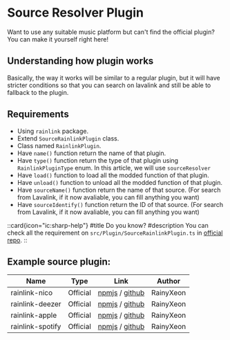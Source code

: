 # Source Resolver Plugin
Want to use any suitable music platform but can't find the official plugin? You can make it yourself right here!

## Understanding how plugin works
Basically, the way it works will be similar to a regular plugin, but it will have stricter conditions so that you can search on lavalink and still be able to fallback to the plugin.

## Requirements
- Using `rainlink` package.
- Extend `SourceRainlinkPlugin` class.
- Class named `RainlinkPlugin`.
- Have `name()` function return the name of that plugin.
- Have `type()` function return the type of that plugin using `RainlinkPluginType` enum. In this article, we will use `sourceResolver`
- Have `load()` function to load all the modded function of that plugin.
- Have `unload()` function to unload all the modded function of that plugin.
- Have `sourceName()` function return the name of that source. (For search from Lavalink, if it now avaliable, you can fill anything you want)
- Have `sourceIdentify()` function return the ID of that source. (For search from Lavalink, if it now avaliable, you can fill anything you want)

::card{icon="ic:sharp-help"}
#title
Do you know?
#description
You can check all the requirement on `src/Plugin/SourceRainlinkPlugin.ts` in [official repo](https://github.com/RainyXeon/Rainlink).
::

## Example source plugin:
| Name               | Type     | Link                                                                                                                          | Author    |
| ------------------ | -------- | ----------------------------------------------------------------------------------------------------------------------------- | --------- |
| rainlink-nico      | Official | [npmjs](https://www.npmjs.com/package/rainlink-nico) / [github](https://github.com/RainyProduction/rainlink-nico)             | RainyXeon |
| rainlink-deezer    | Official | [npmjs](https://www.npmjs.com/package/rainlink-deezer) / [github](https://github.com/RainyProduction/rainlink-deezer)         | RainyXeon | 
| rainlink-apple     | Official | [npmjs](https://www.npmjs.com/package/rainlink-apple) / [github](https://github.com/RainyProduction/rainlink-apple)           | RainyXeon | 
| rainlink-spotify   | Official | [npmjs](https://www.npmjs.com/package/rainlink-spotify) / [github](https://github.com/RainyProduction/rainlink-spotify)       | RainyXeon | 